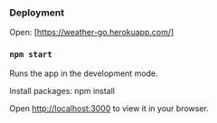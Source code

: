 
### Deployment

Open: [https://weather-go.herokuapp.com/]

### `npm start`

Runs the app in the development mode.

Install packages: npm install

Open [http://localhost:3000](http://localhost:3000) to view it in your browser.
